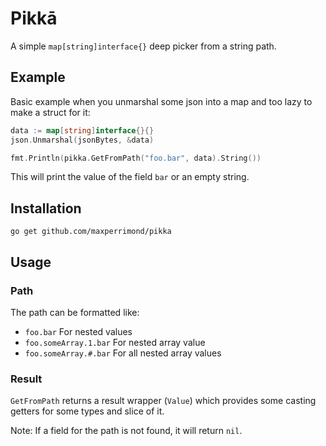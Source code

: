 # Pikkā

A simple `map[string]interface{}` deep picker from a string path.

## Example

Basic example when you unmarshal some json into a map and too lazy to make a struct for it:

```go
data := map[string]interface{}{}
json.Unmarshal(jsonBytes, &data)

fmt.Println(pikka.GetFromPath("foo.bar", data).String())
```

This will print the value of the field `bar` or an empty string.

## Installation

    go get github.com/maxperrimond/pikka

## Usage

### Path

The path can be formatted like:

 - `foo.bar` For nested values
 - `foo.someArray.1.bar` For nested array value
 - `foo.someArray.#.bar` For all nested array values

### Result

`GetFromPath` returns a result wrapper (`Value`) which provides some casting getters for some types and slice of it.

Note: If a field for the path is not found, it will return `nil`.
